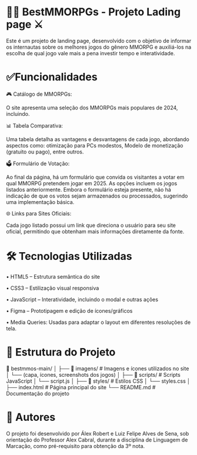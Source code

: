 
# 🧙‍♂️ BestMMORPGs - Projeto Lading page ⚔️

Este é um projeto de landing page, desenvolvido com o objetivo de informar os internautas sobre os melhores jogos do gênero MMORPG e auxiliá-los na escolha de qual jogo vale mais a pena investir tempo e interatividade.

# ✅Funcionalidades

🎮 Catálogo de MMORPGs:

O site apresenta uma seleção dos MMORPGs mais populares de 2024, incluindo.

📊 Tabela Comparativa:

Uma tabela detalha as vantagens e desvantagens de cada jogo, abordando aspectos como: otimização para PCs modestos, Modelo de monetização (gratuito ou pago), entre outros.

🗳️ Formulário de Votação:

Ao final da página, há um formulário que convida os visitantes a votar em qual MMORPG pretendem jogar em 2025. As opções incluem os jogos listados anteriormente. Embora o formulário esteja presente, não há indicação de que os votos sejam armazenados ou processados, sugerindo uma implementação básica.

🌐 Links para Sites Oficiais:

Cada jogo listado possui um link que direciona o usuário para seu site oficial, permitindo que obtenham mais informações diretamente da fonte.

# 🛠️ Tecnologias Utilizadas

•  HTML5 – Estrutura semântica do site

•  CSS3 – Estilização visual responsiva

•  JavaScript – Interatividade, incluindo o modal e outras ações

•  Figma – Prototipagem e edição de ícones/gráficos

•	Media Queries: Usadas para adaptar o layout em diferentes resoluções de tela.

# 📁 Estrutura do Projeto

📁 bestmmos-main/
│
├── 📂 imagens/                # Imagens e ícones utilizados no site
│   └── (capa, ícones, screenshots dos jogos)
│
├── 📂 scripts/                # Scripts JavaScript
│   └── script.js
│
├── 📂 styles/                 # Estilos CSS
│   └── styles.css
│
├── index.html              # Página principal do site
└── README.md               # Documentação do projeto


# 👥 Autores

O projeto foi desenvolvido por Álex Robert e Luiz Felipe Alves de Sena, sob orientação do Professor Alex Cabral, durante a disciplina de Linguagem de Marcação, como pré-requisito para obtenção da 3º nota.